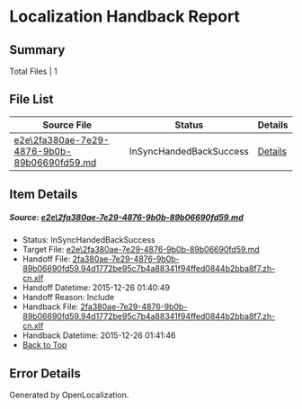 # <a name='report-top'></a> Localization Handback Report

## Summary
 Total Files | 1

## File List
 Source File | Status | Details 
 ----------- | ------ | ------- 
 [e2e\2fa380ae-7e29-4876-9b0b-89b06690fd59.md](https://github.com/OpenLocalizationTest/oltest/blob/827d4d9710b34d0fdfecf579e1983c33bbba5d06/e2e/2fa380ae-7e29-4876-9b0b-89b06690fd59.md) | InSyncHandedBackSuccess | [Details](#8c331d1251f51abf17fb0c44d0dc8d54e88f10c22)

## Item Details
##### <a name='8c331d1251f51abf17fb0c44d0dc8d54e88f10c22'></a> Source: [e2e\2fa380ae-7e29-4876-9b0b-89b06690fd59.md](https://github.com/OpenLocalizationTest/oltest/blob/827d4d9710b34d0fdfecf579e1983c33bbba5d06/e2e/2fa380ae-7e29-4876-9b0b-89b06690fd59.md)
* Status: InSyncHandedBackSuccess
* Target File: [e2e\2fa380ae-7e29-4876-9b0b-89b06690fd59.md](https://github.com/OpenLocalizationTestOrg/oltest.zh-cn/blob/430958132a4b394c13e0cf3716a9378c50d62226/e2e/2fa380ae-7e29-4876-9b0b-89b06690fd59.md)
* Handoff File: [2fa380ae-7e29-4876-9b0b-89b06690fd59.94d1772be95c7b4a88341f94ffed0844b2bba8f7.zh-cn.xlf](https://github.com/OpenLocalizationTestOrg/olhandoff/blob/e9c24975f2a4b1cfb3c1edf0fec512b384f73caa/ol-handoff/OpenLocalizationTestOrg/oltest.zh-cn/qimu/2fa380ae-7e29-4876-9b0b-89b06690fd59.94d1772be95c7b4a88341f94ffed0844b2bba8f7.zh-cn.xlf)
* Handoff Datetime: 2015-12-26 01:40:49
* Handoff Reason: Include
* Handback File: [2fa380ae-7e29-4876-9b0b-89b06690fd59.94d1772be95c7b4a88341f94ffed0844b2bba8f7.zh-cn.xlf](https://github.com/OpenLocalizationTestOrg/olhandback/blob/c9a1e5397a20dfdfa45eb41699a70ed1bcb43832/ol-handback/OpenLocalizationTestOrg/oltest.zh-cn/qimu/2fa380ae-7e29-4876-9b0b-89b06690fd59.94d1772be95c7b4a88341f94ffed0844b2bba8f7.zh-cn.xlf)
* Handback Datetime: 2015-12-26 01:41:46
* [Back to Top](#report-top)


## Error Details

Generated by OpenLocalization.
